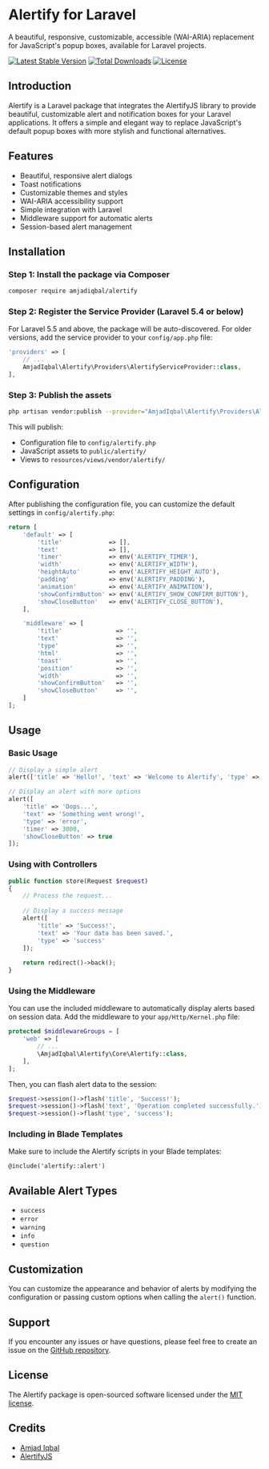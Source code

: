 # Alertify for Laravel

A beautiful, responsive, customizable, accessible (WAI-ARIA) replacement for JavaScript's popup boxes, available for Laravel projects.

[![Latest Stable Version](https://poser.pugx.org/amjadiqbal/alertify/v/stable)](https://packagist.org/packages/amjadiqbal/alertify)
[![Total Downloads](https://poser.pugx.org/amjadiqbal/alertify/downloads)](https://packagist.org/packages/amjadiqbal/alertify)
[![License](https://poser.pugx.org/amjadiqbal/alertify/license)](https://packagist.org/packages/amjadiqbal/alertify)

## Introduction

Alertify is a Laravel package that integrates the AlertifyJS library to provide beautiful, customizable alert and notification boxes for your Laravel applications. It offers a simple and elegant way to replace JavaScript's default popup boxes with more stylish and functional alternatives.

## Features

- Beautiful, responsive alert dialogs
- Toast notifications
- Customizable themes and styles
- WAI-ARIA accessibility support
- Simple integration with Laravel
- Middleware support for automatic alerts
- Session-based alert management

## Installation

### Step 1: Install the package via Composer

```bash
composer require amjadiqbal/alertify
```

### Step 2: Register the Service Provider (Laravel 5.4 or below)

For Laravel 5.5 and above, the package will be auto-discovered. For older versions, add the service provider to your `config/app.php` file:

```php
'providers' => [
    // ...
    AmjadIqbal\Alertify\Providers\AlertifyServiceProvider::class,
],
```

### Step 3: Publish the assets

```bash
php artisan vendor:publish --provider="AmjadIqbal\Alertify\Providers\AlertifyServiceProvider"
```

This will publish:
- Configuration file to `config/alertify.php`
- JavaScript assets to `public/alertify/`
- Views to `resources/views/vendor/alertify/`

## Configuration

After publishing the configuration file, you can customize the default settings in `config/alertify.php`:

```php
return [
    'default' => [
        'title'             => [],
        'text'              => [],
        'timer'             => env('ALERTIFY_TIMER'),
        'width'             => env('ALERTIFY_WIDTH'),
        'heightAuto'        => env('ALERTIFY_HEIGHT_AUTO'),
        'padding'           => env('ALERTIFY_PADDING'),
        'animation'         => env('ALERTIFY_ANIMATION'),
        'showConfirmButton' => env('ALERTIFY_SHOW_CONFIRM_BUTTON'),
        'showCloseButton'   => env('ALERTIFY_CLOSE_BUTTON'),
    ],

    'middleware' => [
        'title'               => '',
        'text'                => '',
        'type'                => '',
        'html'                => '',
        'toast'               => '',
        'position'            => '',
        'width'               => '',
        'showConfirmButton'   => '',
        'showCloseButton'     => '',
    ]
];
```

## Usage

### Basic Usage

```php
// Display a simple alert
alert(['title' => 'Hello!', 'text' => 'Welcome to Alertify', 'type' => 'success']);

// Display an alert with more options
alert([
    'title' => 'Oops...', 
    'text' => 'Something went wrong!', 
    'type' => 'error',
    'timer' => 3000,
    'showCloseButton' => true
]);
```

### Using with Controllers

```php
public function store(Request $request)
{
    // Process the request...
    
    // Display a success message
    alert([
        'title' => 'Success!',
        'text' => 'Your data has been saved.',
        'type' => 'success'
    ]);
    
    return redirect()->back();
}
```

### Using the Middleware

You can use the included middleware to automatically display alerts based on session data. Add the middleware to your `app/Http/Kernel.php` file:

```php
protected $middlewareGroups = [
    'web' => [
        // ...
        \AmjadIqbal\Alertify\Core\Alertify::class,
    ],
];
```

Then, you can flash alert data to the session:

```php
$request->session()->flash('title', 'Success!');
$request->session()->flash('text', 'Operation completed successfully.');
$request->session()->flash('type', 'success');
```

### Including in Blade Templates

Make sure to include the Alertify scripts in your Blade templates:

```blade
@include('alertify::alert')
```

## Available Alert Types

- `success`
- `error`
- `warning`
- `info`
- `question`

## Customization

You can customize the appearance and behavior of alerts by modifying the configuration or passing custom options when calling the `alert()` function.

## Support

If you encounter any issues or have questions, please feel free to create an issue on the [GitHub repository](https://github.com/AmjadIqbal/alertify-js/issues).

## License

The Alertify package is open-sourced software licensed under the [MIT license](https://opensource.org/licenses/MIT).

## Credits

- [Amjad Iqbal](https://github.com/AmjadIqbal)
- [AlertifyJS](http://alertifyjs.com/)
        
